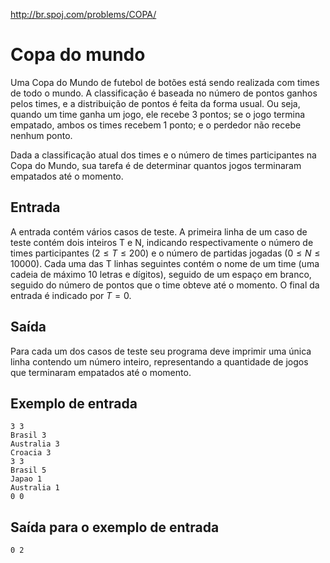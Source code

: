 http://br.spoj.com/problems/COPA/

# Copa do mundo

Uma Copa do Mundo de futebol de botões está sendo realizada com times de todo
o mundo. A classificação é baseada no número de pontos ganhos pelos times, e a
distribuição de pontos é feita da forma usual. Ou seja, quando um time ganha
um jogo, ele recebe 3 pontos; se o jogo termina empatado, ambos os times
recebem 1 ponto; e o perdedor não recebe nenhum ponto.

Dada a classificação atual dos times e o número de times participantes na Copa
do Mundo, sua tarefa é de determinar quantos jogos terminaram empatados até o
momento.

## Entrada

A entrada contém vários casos de teste. A primeira linha de um caso de teste
contém dois inteiros T e N, indicando respectivamente o número de times
participantes $(2 \leq T \leq 200)$ e o número de partidas jogadas $(0 \leq N
\leq 10000)$. Cada uma das T linhas seguintes contém o nome de um time (uma
cadeia de máximo 10 letras e dígitos), seguido de um espaço em branco, seguido
do número de pontos que o time obteve até o momento. O final da entrada é
indicado por $T = 0$.

## Saída

Para cada um dos casos de teste seu programa deve imprimir uma única linha
contendo um número inteiro, representando a quantidade de jogos que terminaram
empatados até o momento.

## Exemplo de entrada

```
3 3
Brasil 3
Australia 3
Croacia 3
3 3
Brasil 5
Japao 1
Australia 1
0 0
```

## Saída para o exemplo de entrada

```
0 2
```
